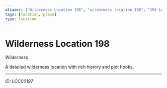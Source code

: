 ```yaml
---
aliases: ["Wilderness Location 198", "wilderness location 198", "198 Location Wilderness"]
tags: [location, place]
type: location
---
```


# Wilderness Location 198

*Wilderness*

A detailed wilderness location with rich history and plot hooks.

---
*ID: LOC00197*